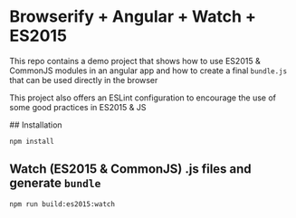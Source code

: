 # Browserify + Angular + Watch + ES2015

This repo contains a demo project that shows how to use ES2015 & CommonJS modules in an angular app and how to create a final `bundle.js` that can be used directly in the browser

This project also offers an ESLint configuration to encourage the use of some good practices in ES2015 & JS

## Installation

```
npm install
```

## Watch (ES2015 & CommonJS) .js files and generate `bundle` 

```
npm run build:es2015:watch
```
